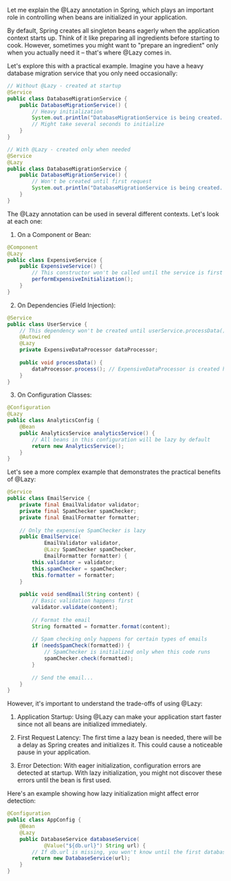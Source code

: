 Let me explain the @Lazy annotation in Spring, which plays an important role in controlling when beans are initialized in your application.

By default, Spring creates all singleton beans eagerly when the application context starts up. Think of it like preparing all ingredients before starting to cook. However, sometimes you might want to "prepare an ingredient" only when you actually need it – that's where @Lazy comes in.

Let's explore this with a practical example. Imagine you have a heavy database migration service that you only need occasionally:

```java
// Without @Lazy - created at startup
@Service
public class DatabaseMigrationService {
    public DatabaseMigrationService() {
        // Heavy initialization
        System.out.println("DatabaseMigrationService is being created...");
        // Might take several seconds to initialize
    }
}

// With @Lazy - created only when needed
@Service
@Lazy
public class DatabaseMigrationService {
    public DatabaseMigrationService() {
        // Won't be created until first request
        System.out.println("DatabaseMigrationService is being created...");
    }
}
```

The @Lazy annotation can be used in several different contexts. Let's look at each one:

1. On a Component or Bean:
```java
@Component
@Lazy
public class ExpensiveService {
    public ExpensiveService() {
        // This constructor won't be called until the service is first requested
        performExpensiveInitialization();
    }
}
```

2. On Dependencies (Field Injection):
```java
@Service
public class UserService {
    // This dependency won't be created until userService.processData() is called
    @Autowired
    @Lazy
    private ExpensiveDataProcessor dataProcessor;
    
    public void processData() {
        dataProcessor.process(); // ExpensiveDataProcessor is created here
    }
}
```

3. On Configuration Classes:
```java
@Configuration
@Lazy
public class AnalyticsConfig {
    @Bean
    public AnalyticsService analyticsService() {
        // All beans in this configuration will be lazy by default
        return new AnalyticsService();
    }
}
```

Let's see a more complex example that demonstrates the practical benefits of @Lazy:

```java
@Service
public class EmailService {
    private final EmailValidator validator;
    private final SpamChecker spamChecker;
    private final EmailFormatter formatter;
    
    // Only the expensive SpamChecker is lazy
    public EmailService(
            EmailValidator validator,
            @Lazy SpamChecker spamChecker,
            EmailFormatter formatter) {
        this.validator = validator;
        this.spamChecker = spamChecker;
        this.formatter = formatter;
    }
    
    public void sendEmail(String content) {
        // Basic validation happens first
        validator.validate(content);
        
        // Format the email
        String formatted = formatter.format(content);
        
        // Spam checking only happens for certain types of emails
        if (needsSpamCheck(formatted)) {
            // SpamChecker is initialized only when this code runs
            spamChecker.check(formatted);
        }
        
        // Send the email...
    }
}
```

However, it's important to understand the trade-offs of using @Lazy:

1. Application Startup: Using @Lazy can make your application start faster since not all beans are initialized immediately.

2. First Request Latency: The first time a lazy bean is needed, there will be a delay as Spring creates and initializes it. This could cause a noticeable pause in your application.

3. Error Detection: With eager initialization, configuration errors are detected at startup. With lazy initialization, you might not discover these errors until the bean is first used.

Here's an example showing how lazy initialization might affect error detection:

```java
@Configuration
public class AppConfig {
    @Bean
    @Lazy
    public DatabaseService databaseService(
            @Value("${db.url}") String url) {
        // If db.url is missing, you won't know until the first database operation
        return new DatabaseService(url);
    }
}
```


